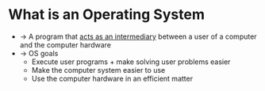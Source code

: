 # What is an Operating System
- -> A program that <u>acts as an intermediary</u> between a user of a computer and the computer hardware
- -> OS goals
	- Execute user programs + make solving user problems easier
	- Make the computer system easier to use
	- Use the computer hardware in an efficient matter